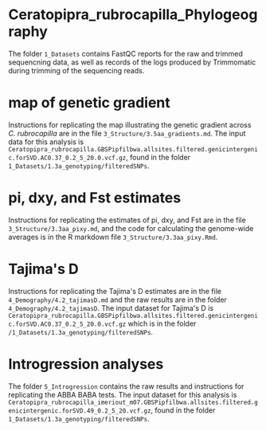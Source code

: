 # Ceratopipra_rubrocapilla_Phylogeography
 
The folder `1_Datasets` contains FastQC reports for the raw and trimmed sequencning data, as well as records of the logs produced by Trimmomatic during trimming of the sequencing reads.

# map of genetic gradient  
Instructions for replicating the map illustrating the genetic gradient across *C. rubrocapilla* are in the file `3_Structure/3.5aa_gradients.md`. The input data for this analysis is `Ceratopipra_rubrocapilla.GBSPipfilbwa.allsites.filtered.genicintergenic.forSVD.AC0.37_0.2_5_20.0.vcf.gz`, found in the folder `1_Datasets/1.3a_genotyping/filteredSNPs`.  

# pi, dxy, and Fst estimates
Instructions for replicating the estimates of pi, dxy, and Fst are in the file `3_Structure/3.3aa_pixy.md`, and the code for calculating the genome-wide averages is in the R markdown file `3_Structure/3.3aa_pixy.Rmd`.  

# Tajima's D
Instructions for replicating the Tajima's D estimates are in the file `4_Demography/4.2_tajimasD.md` and the raw results are in the folder `4_Demography/4.2_tajimasD`.  The input dataset for Tajima's D is `Ceratopipra_rubrocapilla.GBSPipfilbwa.allsites.filtered.genicintergenic.forSVD.AC0.37_0.2_5_20.0.vcf.gz` which is in the folder `/1_Datasets/1.3a_genotyping/filteredSNPs`.  

# Introgression analyses
The folder `5_Introgression` contains the raw results and instructions for replicating the ABBA BABA tests. The input dataset for this analysis is `Ceratopipra_rubrocapilla_imeriout_m07.GBSPipfilbwa.allsites.filtered.genicintergenic.forSVD.49_0.2_5_20.vcf.gz`, found in the folder `1_Datasets/1.3a_genotyping/filteredSNPs`.  
